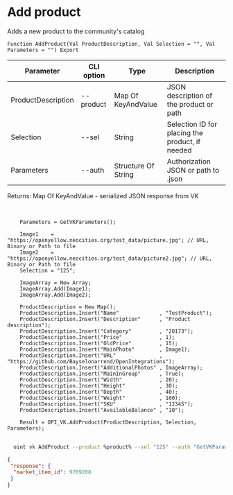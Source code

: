 ﻿---
sidebar_position: 4
---

# Add product
 Adds a new product to the community's catalog



`Function AddProduct(Val ProductDescription, Val Selection = "", Val Parameters = "") Export`

  | Parameter | CLI option | Type | Description |
  |-|-|-|-|
  | ProductDescription | --product | Map Of KeyAndValue | JSON description of the product or path |
  | Selection | --sel | String | Selection ID for placing the product, if needed |
  | Parameters | --auth | Structure Of String | Authorization JSON or path to .json |

  
  Returns:  Map Of KeyAndValue - serialized JSON response from VK

<br/>




```bsl title="Code example"
    Parameters = GetVKParameters();

    Image1    = "https://openyellow.neocities.org/test_data/picture.jpg"; // URL, Binary or Path to file
    Image2    = "https://openyellow.neocities.org/test_data/picture2.jpg"; // URL, Binary or Path to file
    Selection = "125";

    ImageArray = New Array;
    ImageArray.Add(Image1);
    ImageArray.Add(Image2);

    ProductDescription = New Map();
    ProductDescription.Insert("Name"             , "TestProduct");
    ProductDescription.Insert("Description"      , "Product description");
    ProductDescription.Insert("Category"         , "20173");
    ProductDescription.Insert("Price"            , 1);
    ProductDescription.Insert("OldPrice"         , 15);
    ProductDescription.Insert("MainPhoto"        , Image1);
    ProductDescription.Insert("URL"              , "https://github.com/Bayselonarrend/OpenIntegrations");
    ProductDescription.Insert("AdditionalPhotos" , ImageArray);
    ProductDescription.Insert("MainInGroup"      , True);
    ProductDescription.Insert("Width"            , 20);
    ProductDescription.Insert("Height"           , 30);
    ProductDescription.Insert("Depth"            , 40);
    ProductDescription.Insert("Weight"           , 100);
    ProductDescription.Insert("SKU"              , "12345");
    ProductDescription.Insert("AvailableBalance" , "10");

    Result = OPI_VK.AddProduct(ProductDescription, Selection, Parameters);
```



```sh title="CLI command example"
    
  oint vk AddProduct --product %product% --sel "125" --auth "GetVKParameters()"

```

```json title="Result"
{
 "response": {
  "market_item_id": 9709208
 }
}
```
